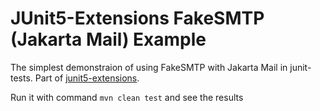 # JUnit5-Extensions FakeSMTP (Jakarta Mail) Example
The simplest demonstraion of using FakeSMTP with Jakarta Mail in junit-tests. Part of [junit5-extensions](https://github.com/bvfalcon/junit5-extensions).

Run it with command `mvn clean test` and see the results
